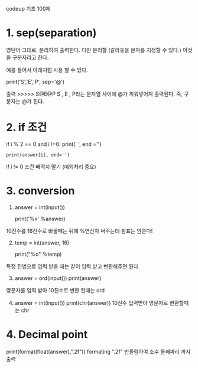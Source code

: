 codeup 기초 100제

# 1. sep(separation) 
 

영단어 그대로, 분리하여 출력한다. 다만 분리할 (갈라놓을 문자를 지정할 수 있다.) 이것을 구분자라고 한다.

예를 들어서 아래처럼 사용 할 수 있다.

print('S','E','P', sep='@')

출력 >>>>> S@E@P
S , E , P라는 문자열 사이에 @가 끼워넣어져 출력된다. 즉, 구분자는 @가 된다.

# 2. if 조건
if i % 2 == 0 and i !=0:
        print(' ', end ='')
    
    print(answer[i], end='')
if i != 0 조건 빼먹지 말기 (예외처리 중요)


# 3. conversion
 1) answer = int(input())

    print('%x' %answer)

 10진수를 16진수로 바꿀때는 뒤에 %연산자 써주는데 쉼표는 안쓴다!

 2) temp = int(answer, 16)
  
    print("%o" %temp)
    
  특정 진법으로 입력 받을 때는 같이 입력 받고 변환해주면 된다 
  
  3) answer = ord(input())
     print(answer)
     
  영문자를 입력 받아 10진수로 변환 할때는 ord
  
  4) answer = int(input())
     print(chr(answer))
   10진수 입력받아 영문자로 변환할때는 chr
   
  # 4. Decimal point
  print(format(float(answer),".2f"))
  formating ".2f" 
  반올림하여 소수 둘째짜리 까지 출력 
   






